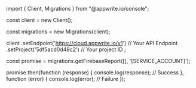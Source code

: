 import { Client, Migrations } from "@appwrite.io/console";

const client = new Client();

const migrations = new Migrations(client);

client
    .setEndpoint('https://cloud.appwrite.io/v1') // Your API Endpoint
    .setProject('5df5acd0d48c2') // Your project ID
;

const promise = migrations.getFirebaseReport([], '[SERVICE_ACCOUNT]');

promise.then(function (response) {
    console.log(response); // Success
}, function (error) {
    console.log(error); // Failure
});